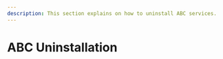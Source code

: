 ```yaml
---
description: This section explains on how to uninstall ABC services.
---
```


# ABC Uninstallation


